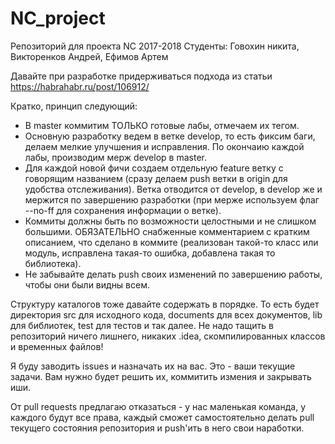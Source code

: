 # NC_project
Репозиторий для проекта NC 2017-2018
Студенты: Говохин никита, Викторенков Андрей, Ефимов Артем

Давайте при разработке придерживаться подхода из статьи https://habrahabr.ru/post/106912/

Кратко, принцип следующий:
* В master коммитим ТОЛЬКО готовые лабы, отмечаем их тегом.
* Основную разработку ведем в ветке develop, то есть фиксим баги, делаем мелкие улучшения и исправления. По окончаию каждой лабы, производим мерж develop в master.
* Для каждой новой фичи создаем отдельную feature ветку с говорящим названием (сразу делаем push ветки в origin для удобства отслеживания). Ветка отводится от develop, в develop же и мержится по завершению разработки (при мерже используем флаг --no-ff для сохранения информации о ветке).
* Коммиты должны быть по возможности целостными и не слишком большими. ОБЯЗАТЕЛЬНО снабженные комментарием с кратким описанием, что сделано в коммите (реализован такой-то класс или модуль, исправлена такая-то ошибка, добавлена такая то библиотека). 
* Не забывайте делать push своих изменений по завершению работы, чтобы они были видны всем.

Структуру каталогов тоже давайте содержать в порядке. То есть будет директория src для исходного кода, documents для всех документов, lib для библиотек, test для тестов и так далее. Не надо тащить в репозиторий ничего лишнего, никаких .idea, скомпилированных классов и временных файлов!

Я буду заводить issues и назначать их на вас. Это - ваши текущие задачи. Вам нужно будет решить их, коммитить измения и закрывать иши.

От pull requests предлагаю отказаться - у нас маленькая команда, у каждого будут все права, каждый сможет самостоятельно делать pull текущего состояния репозитория и push'ить в него свои наработки.
